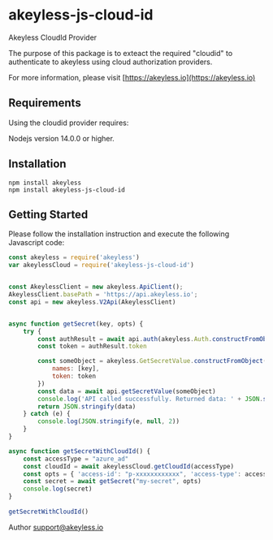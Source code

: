 # akeyless-js-cloud-id

Akeyless CloudId Provider

The purpose of this package is to exteact the required "cloudid" to authenticate to akeyless using cloud authorization providers.

For more information, please visit [https://akeyless.io](https://akeyless.io)


## Requirements
Using the cloudid provider requires:

Nodejs version 14.0.0 or higher.

## Installation
```
npm install akeyless
npm install akeyless-js-cloud-id
```

## Getting Started
Please follow the installation instruction and execute the following Javascript code:

```js
const akeyless = require('akeyless')
var akeylessCloud = require('akeyless-js-cloud-id')


const AkeylessClient = new akeyless.ApiClient();
AkeylessClient.basePath = 'https://api.akeyless.io';
const api = new akeyless.V2Api(AkeylessClient)


async function getSecret(key, opts) {
    try {
        const authResult = await api.auth(akeyless.Auth.constructFromObject(opts))
        const token = authResult.token

        const someObject = akeyless.GetSecretValue.constructFromObject({
            names: [key],
            token: token
        })
        const data = await api.getSecretValue(someObject)
        console.log('API called successfully. Returned data: ' + JSON.stringify(data))
        return JSON.stringify(data)
    } catch (e) {
        console.log(JSON.stringify(e, null, 2))
    }
}

async function getSecretWithCloudId() {
    const accessType = "azure_ad"
    const cloudId = await akeylessCloud.getCloudId(accessType)
    const opts = { 'access-id': "p-xxxxxxxxxxxx", 'access-type': accessType, 'cloud-id': cloudId }
    const secret = await getSecret("my-secret", opts)    
    console.log(secret)
}
    
getSecretWithCloudId()

```

Author
support@akeyless.io